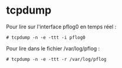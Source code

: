 tcpdump
=======

Pour lire sur l'interface pflog0 en temps réel :
```
# tcpdump -n -e -ttt -i pflog0
```

Pour lire dans le fichier /var/log/pflog :
```
# tcpdump -n -e -ttt -r /var/log/pflog
```
